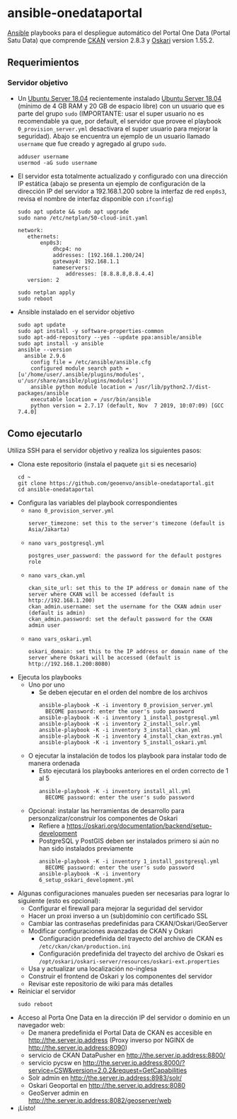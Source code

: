 # ansible-onedataportal
[Ansible](https://docs.ansible.com) playbooks para el despliegue automático del Portal One Data (Portal Satu Data) que comprende [CKAN](https://ckan.org) version 2.8.3 y [Oskari](https://www.oskari.org/) version 1.55.2.

## Requerimientos
### Servidor objetivo
* Un [Ubuntu Server 18.04](https://ubuntu.com/download/server) recientemente instalado [Ubuntu Server 18.04](https://ubuntu.com/download/server) (mínimo de 4 GB RAM y 20 GB de espacio libre) con un usuario que es parte del grupo `sudo` (IMPORTANTE: usar el super usuario no es recomendable ya que, por default, el servidor que provee el playbook `0_provision_server.yml` desactivara el super usuario para mejorar la seguridad). Abajo se encuentra un ejemplo de un usuario llamado `username` que fue creado y agregado al grupo `sudo`. 
  ```
  adduser username
  usermod -aG sudo username
  ```
* El servidor esta totalmente actualizado y configurado con una dirección IP estática (abajo se presenta un ejemplo de configuración de la dirección IP del servidor a 192.168.1.200 sobre la interfaz de red `enp0s3`, revisa el nombre de interfaz disponible con `ifconfig`)
  ```
  sudo apt update && sudo apt upgrade
  sudo nano /etc/netplan/50-cloud-init.yaml
  ```
  ```
  network:
     ethernets:
         enp0s3:
             dhcp4: no
             addresses: [192.168.1.200/24]
             gateway4: 192.168.1.1
             nameservers:
                 addresses: [8.8.8.8,8.8.4.4]
     version: 2
  ```
  ```
  sudo netplan apply
  sudo reboot
  ```
* Ansible instalado en el servidor objetivo
  ```
  sudo apt update
  sudo apt install -y software-properties-common
  sudo apt-add-repository --yes --update ppa:ansible/ansible
  sudo apt install -y ansible
  ansible --version
    ansible 2.9.6
      config file = /etc/ansible/ansible.cfg
      configured module search path = [u'/home/user/.ansible/plugins/modules', u'/usr/share/ansible/plugins/modules']
      ansible python module location = /usr/lib/python2.7/dist-packages/ansible
      executable location = /usr/bin/ansible
      python version = 2.7.17 (default, Nov  7 2019, 10:07:09) [GCC 7.4.0]
  ```
  
## Como ejecutarlo
Utiliza SSH para el servidor objetivo y realiza los siguientes pasos:
* Clona este repositorio (instala el paquete `git` si es necesario)
  ```
  cd ~
  git clone https://github.com/geoenvo/ansible-onedataportal.git
  cd ansible-onedataportal
  ```
* Configura las variables del playbook correspondientes
  * ```nano 0_provision_server.yml```
    ```
    server_timezone: set this to the server's timezone (default is Asia/Jakarta)
    ```
  * ```nano vars_postgresql.yml```
    ```
    postgres_user_password: the password for the default postgres role
    ```
  * ```nano vars_ckan.yml```
    ```
    ckan_site_url: set this to the IP address or domain name of the server where CKAN will be accessed (default is http://192.168.1.200)
    ckan_admin.username: set the username for the CKAN admin user (default is admin)
    ckan_admin.password: set the default password for the CKAN admin user
    ```
  * ```nano vars_oskari.yml```
    ```
    oskari_domain: set this to the IP address or domain name of the server where Oskari will be accessed (default is http://192.168.1.200:8080)
    ```
* Ejecuta los playbooks
    * Uno por uno
      * Se deben ejecutar en el orden del nombre de los archivos
        ```
        ansible-playbook -K -i inventory 0_provision_server.yml
          BECOME password: enter the user's sudo password
        ansible-playbook -K -i inventory 1_install_postgresql.yml
        ansible-playbook -K -i inventory 2_install_solr.yml
        ansible-playbook -K -i inventory 3_install_ckan.yml
        ansible-playbook -K -i inventory 4_install_ckan_extras.yml
        ansible-playbook -K -i inventory 5_install_oskari.yml
        ```
    * O ejecutar la instalación de todos los playbook para instalar todo de manera ordenada
      * Esto ejecutará los playbooks anteriores en el orden correcto de 1 al 5
        ```
        ansible-playbook -K -i inventory install_all.yml
          BECOME password: enter the user's sudo password
        ```
    * Opcional: instalar las herramientas de desarrollo para personzalizar/construir los componentes de Oskari
      * Refiere a https://oskari.org/documentation/backend/setup-development
      * PostgreSQL y PostGIS deben ser instalados primero si aún no han sido instalados previamente
        ```
        ansible-playbook -K -i inventory 1_install_postgresql.yml
          BECOME password: enter the user's sudo password
        ansible-playbook -K -i inventory 6_setup_oskari_development.yml
        ```
* Algunas configuraciones manuales pueden ser necesarias para lograr lo siguiente (esto es opcional):
  * Configurar el firewall para mejorar la seguridad del servidor
  * Hacer un proxi inverso a un (sub)dominio con certificado SSL
  * Cambiar las contraseñas predefinidas para CKAN/Oskari/GeoServer
  * Modificar configuraciones avanzadas de CKAN y Oskari
      * Configuración predefinida del trayecto del archivo de CKAN es `/etc/ckan/ckan/production.ini`
      * Configuración predefinida del trayecto del archivo de Oskari es `/opt/oskari/oskari-server/resources/oskari-ext.properties`
  * Usa y actualizar una localización no-inglesa
  * Construir el frontend de Oskari y los componentes del servidor
  * Revisar este repositorio de wiki para más detalles
* Reiniciar el servidor
  ```
  sudo reboot
  ```
* Acceso al Porta One Data en la dirección IP del servidor o dominio en un navegador web:
  * De manera predefinida el Portal Data de CKAN es accesible en http://the.server.ip.address (Proxy inverso por NGINX de http://the.server.ip.address:8090)
  * servicio de CKAN DataPusher en http://the.server.ip.address:8800/
  * servicio pycsw en http://the.server.ip.address:8000/?service=CSW&version=2.0.2&request=GetCapabilities
  * Solr admin en http://the.server.ip.address:8983/solr/
  * Oskari Geoportal en http://the.server.ip.address:8080
  * GeoServer admin en http://the.server.ip.address:8082/geoserver/web
* ¡Listo!
